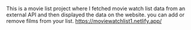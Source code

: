 This is a movie list project where I fetched movie watch list data from an external API and then displayed the data on the website. you can add or remove films from your list.                                                https://moviewatchlist1.netlify.app/     
 
